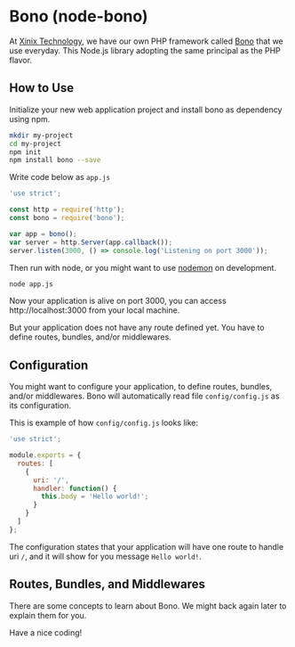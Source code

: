 # Bono (node-bono)

At [Xinix Technology](http://sagara.id), we have our own PHP framework called [Bono](https://github.com/xinix-technology/bono) that we use everyday. This Node.js library adopting the same principal as the PHP flavor.

## How to Use

Initialize your new web application project and install bono as dependency using npm.

```bash
mkdir my-project
cd my-project
npm init
npm install bono --save
```

Write code below as `app.js`

```js
'use strict';

const http = require('http');
const bono = require('bono');

var app = bono();
var server = http.Server(app.callback());
server.listen(3000, () => console.log('Listening on port 3000'));
```

Then run with node, or you might want to use [nodemon](https://www.npmjs.com/package/nodemon) on development.

```bash
node app.js
```

Now your application is alive on port 3000, you can access http://localhost:3000 from your local machine. 

But your application does not have any route defined yet. You have to define routes, bundles, and/or middlewares.

## Configuration

You might want to configure your application, to define routes, bundles, and/or middlewares. Bono will automatically read file `config/config.js` as its configuration.

This is example of how `config/config.js` looks like:

```js
'use strict';

module.exports = {
  routes: [
    {
      uri: '/',
      handler: function() {
        this.body = 'Hello world!';
      }
    }
  ]
};
```

The configuration states that your application will have one route to handle uri `/`, and it will show for you message `Hello world!`.


## Routes, Bundles, and Middlewares

There are some concepts to learn about Bono. We might back again later to explain them for you.

Have a nice coding!